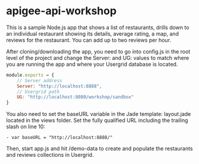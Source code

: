 apigee-api-workshop
======================

This is a sample Node.js app that shows a list of restaurants, drills down to an individual restaurant showing its details, average rating, a map, and reviews for the restaurant. You can add up to two reviews per hour.

After cloning/downloading the app, you need to go into config.js in the root level of the project and change the Server: and UG: values to match where you are running the app and where your Usergrid database is located.

```javascript
module.exports = {
	// Server address
	Server: "http://localhost:8888",
	// Usergrid path
	UG: "http://localhost:8080/workshop/sandbox"
}
```
You also need to set the baseURL variable in the Jade template: layout.jade located in the views folder. Set the fully qualified URL including the trailing slash on line 10:
```jade
- var baseURL = "http://localhost:8888/"
```
Then, start app.js and hit /demo-data to create and populate the restaurants and reviews collections in Usergrid.
